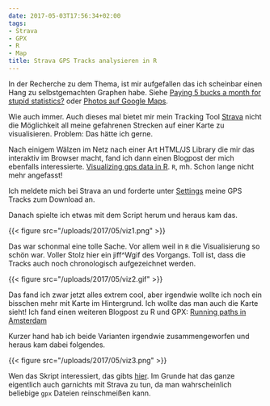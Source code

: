 ```yaml
---
date: 2017-05-03T17:56:34+02:00
tags:
- Strava
- GPX
- R
- Map
title: Strava GPS Tracks analysieren in R
---
```


In der Recherche zu dem Thema, ist mir aufgefallen das ich scheinbar einen
Hang zu selbstgemachten Graphen habe. Siehe
[Paying 5 bucks a month for stupid statistics?](https://noqqe.de/blog/2012/07/02/paying-5-bucks-a-month-for-stupid-statistics/) oder
[Photos auf Google Maps](https://noqqe.de/blog/2015/08/09/photos-auf-google-maps/).

Wie auch immer. Auch dieses mal bietet mir mein Tracking Tool
[Strava](https://strava.com) nicht die Möglichkeit all meine gefahrenen
Strecken auf einer Karte zu visualisieren. Problem: Das hätte ich gerne.

Nach einigem Wälzen im Netz nach einer Art HTML/JS Library die mir das
interaktiv im Browser macht, fand ich dann einen Blogpost der mich
ebenfalls
interessierte. [Visualizing gps data in R](http://dangoldin.com/2014/02/05/visualizing-gps-data-in-r/). `R`, mh.
Schon lange nicht mehr angefasst!

Ich meldete mich bei Strava an und forderte unter
[Settings](https://www.strava.com/settings/profile) meine GPS Tracks zum
Download an.

Danach spielte ich etwas mit dem Script herum und heraus kam das.

{{< figure src="/uploads/2017/05/viz1.png" >}}

Das war schonmal eine tolle Sache. Vor allem weil in `R` die Visualisierung
so schön war. Voller Stolz hier ein jiff^Wgif des Vorgangs. Toll ist, dass
die Tracks auch noch chronologisch aufgezeichnet werden.

{{< figure src="/uploads/2017/05/viz2.gif" >}}

Das fand ich zwar jetzt alles extrem cool, aber irgendwie wollte ich noch
ein bisschen mehr mit Karte im Hintergrund. Ich wollte das man auch die
Karte sieht! Ich fand einen weiteren Blogpost zu R und GPX:
[Running paths in Amsterdam](https://www.visualcinnamon.com/2014/03/running-paths-in-amsterdam-step-2.html)

Kurzer hand hab ich beide Varianten irgendwie zusammengeworfen und heraus
kam dabei folgendes.

{{< figure src="/uploads/2017/05/viz3.png" >}}

Wen das Skript interessiert, das gibts
[hier](https://gist.github.com/noqqe/5a780a2132b781a01bb0debed7765ab9). Im
Grunde hat das ganze eigentlich auch garnichts mit Strava zu tun, da man
wahrscheinlich beliebige `gpx` Dateien reinschmeißen kann.
